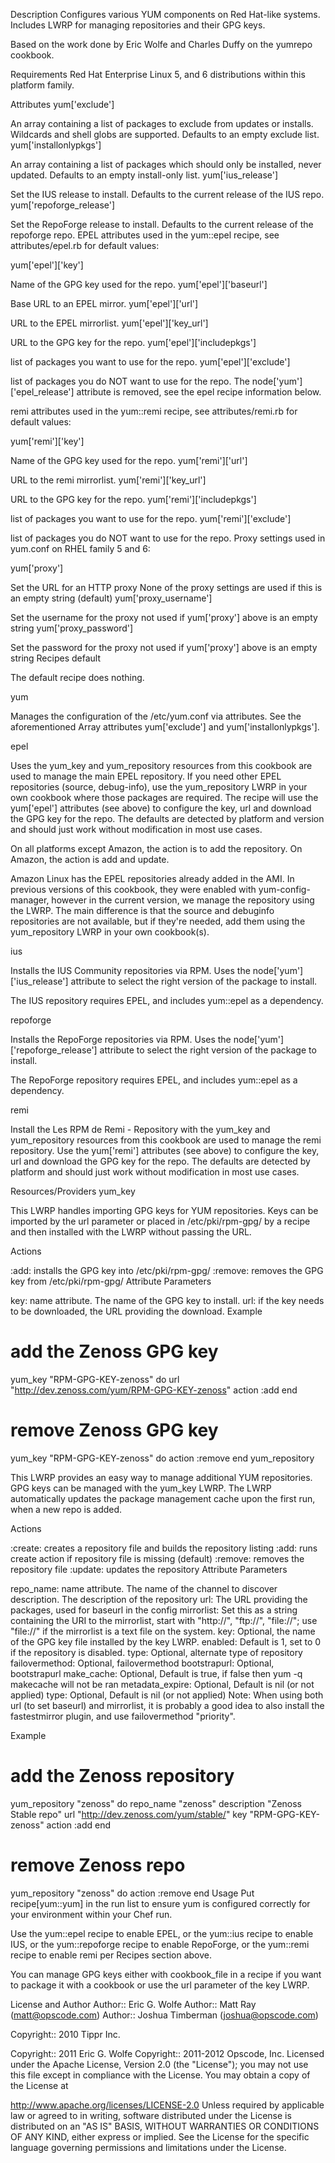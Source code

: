 Description
Configures various YUM components on Red Hat-like systems. Includes LWRP for managing repositories and their GPG keys.

Based on the work done by Eric Wolfe and Charles Duffy on the yumrepo cookbook.

Requirements
Red Hat Enterprise Linux 5, and 6 distributions within this platform family.

Attributes
yum['exclude']

An array containing a list of packages to exclude from updates or installs. Wildcards and shell globs are supported.
Defaults to an empty exclude list.
yum['installonlypkgs']

An array containing a list of packages which should only be installed, never updated.
Defaults to an empty install-only list.
yum['ius_release']

Set the IUS release to install.
Defaults to the current release of the IUS repo.
yum['repoforge_release']

Set the RepoForge release to install.
Defaults to the current release of the repoforge repo.
EPEL attributes used in the yum::epel recipe, see attributes/epel.rb for default values:

yum['epel']['key']

Name of the GPG key used for the repo.
yum['epel']['baseurl']

Base URL to an EPEL mirror.
yum['epel']['url']

URL to the EPEL mirrorlist.
yum['epel']['key_url']

URL to the GPG key for the repo.
yum['epel']['includepkgs']

list of packages you want to use for the repo.
yum['epel']['exclude']

list of packages you do NOT want to use for the repo.
The node['yum']['epel_release'] attribute is removed, see the epel recipe information below.

remi attributes used in the yum::remi recipe, see attributes/remi.rb for default values:

yum['remi']['key']

Name of the GPG key used for the repo.
yum['remi']['url']

URL to the remi mirrorlist.
yum['remi']['key_url']

URL to the GPG key for the repo.
yum['remi']['includepkgs']

list of packages you want to use for the repo.
yum['remi']['exclude']

list of packages you do NOT want to use for the repo.
Proxy settings used in yum.conf on RHEL family 5 and 6:

yum['proxy']

Set the URL for an HTTP proxy
None of the proxy settings are used if this is an empty string (default)
yum['proxy_username']

Set the username for the proxy
not used if yum['proxy'] above is an empty string
yum['proxy_password']

Set the password for the proxy
not used if yum['proxy'] above is an empty string
Recipes
default

The default recipe does nothing.

yum

Manages the configuration of the /etc/yum.conf via attributes. See the aforementioned Array attributes yum['exclude'] and yum['installonlypkgs'].

epel

Uses the yum_key and yum_repository resources from this cookbook are used to manage the main EPEL repository. If you need other EPEL repositories (source, debug-info), use the yum_repository LWRP in your own cookbook where those packages are required. The recipe will use the yum['epel'] attributes (see above) to configure the key, url and download the GPG key for the repo. The defaults are detected by platform and version and should just work without modification in most use cases.

On all platforms except Amazon, the action is to add the repository. On Amazon, the action is add and update.

Amazon Linux has the EPEL repositories already added in the AMI. In previous versions of this cookbook, they were enabled with yum-config-manager, however in the current version, we manage the repository using the LWRP. The main difference is that the source and debuginfo repositories are not available, but if they're needed, add them using the yum_repository LWRP in your own cookbook(s).

ius

Installs the IUS Community repositories via RPM. Uses the node['yum']['ius_release'] attribute to select the right version of the package to install.

The IUS repository requires EPEL, and includes yum::epel as a dependency.

repoforge

Installs the RepoForge repositories via RPM. Uses the node['yum']['repoforge_release'] attribute to select the right version of the package to install.

The RepoForge repository requires EPEL, and includes yum::epel as a dependency.

remi

Install the Les RPM de Remi - Repository with the yum_key and yum_repository resources from this cookbook are used to manage the remi repository. Use the yum['remi'] attributes (see above) to configure the key, url and download the GPG key for the repo. The defaults are detected by platform and should just work without modification in most use cases.

Resources/Providers
yum_key

This LWRP handles importing GPG keys for YUM repositories. Keys can be imported by the url parameter or placed in /etc/pki/rpm-gpg/ by a recipe and then installed with the LWRP without passing the URL.

Actions

:add: installs the GPG key into /etc/pki/rpm-gpg/
:remove: removes the GPG key from /etc/pki/rpm-gpg/
Attribute Parameters

key: name attribute. The name of the GPG key to install.
url: if the key needs to be downloaded, the URL providing the download.
Example

# add the Zenoss GPG key
yum_key "RPM-GPG-KEY-zenoss" do
  url "http://dev.zenoss.com/yum/RPM-GPG-KEY-zenoss"
  action :add
end

# remove Zenoss GPG key
yum_key "RPM-GPG-KEY-zenoss" do
  action :remove
end
yum_repository

This LWRP provides an easy way to manage additional YUM repositories. GPG keys can be managed with the yum_key LWRP. The LWRP automatically updates the package management cache upon the first run, when a new repo is added.

Actions

:create: creates a repository file and builds the repository listing
:add: runs create action if repository file is missing (default)
:remove: removes the repository file
:update: updates the repository
Attribute Parameters

repo_name: name attribute. The name of the channel to discover
description. The description of the repository
url: The URL providing the packages, used for baseurl in the config
mirrorlist: Set this as a string containing the URI to the mirrorlist, start with "http://", "ftp://", "file://"; use "file://" if the mirrorlist is a text file on the system.
key: Optional, the name of the GPG key file installed by the key LWRP.
enabled: Default is 1, set to 0 if the repository is disabled.
type: Optional, alternate type of repository
failovermethod: Optional, failovermethod
bootstrapurl: Optional, bootstrapurl
make_cache: Optional, Default is true, if false then yum -q makecache will not be ran
metadata_expire: Optional, Default is nil (or not applied)
type: Optional, Default is nil (or not applied)
Note: When using both url (to set baseurl) and mirrorlist, it is probably a good idea to also install the fastestmirror plugin, and use failovermethod "priority".

Example

# add the Zenoss repository
yum_repository "zenoss" do
  repo_name "zenoss"
  description "Zenoss Stable repo"
  url "http://dev.zenoss.com/yum/stable/"
  key "RPM-GPG-KEY-zenoss"
  action :add
end

# remove Zenoss repo
yum_repository "zenoss" do
  action :remove
end
Usage
Put recipe[yum::yum] in the run list to ensure yum is configured correctly for your environment within your Chef run.

Use the yum::epel recipe to enable EPEL, or the yum::ius recipe to enable IUS, or the yum::repoforge recipe to enable RepoForge, or the yum::remi recipe to enable remi per Recipes section above.

You can manage GPG keys either with cookbook_file in a recipe if you want to package it with a cookbook or use the url parameter of the key LWRP.

License and Author
Author:: Eric G. Wolfe
Author:: Matt Ray (matt@opscode.com)
Author:: Joshua Timberman (joshua@opscode.com)

Copyright:: 2010 Tippr Inc.

Copyright:: 2011 Eric G. Wolfe
Copyright:: 2011-2012 Opscode, Inc.
Licensed under the Apache License, Version 2.0 (the "License"); you may not use this file except in compliance with the License. You may obtain a copy of the License at

http://www.apache.org/licenses/LICENSE-2.0
Unless required by applicable law or agreed to in writing, software distributed under the License is distributed on an "AS IS" BASIS, WITHOUT WARRANTIES OR CONDITIONS OF ANY KIND, either express or implied. See the License for the specific language governing permissions and limitations under the License.

